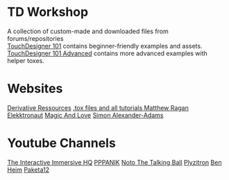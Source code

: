 # TD Workshop
A collection of custom-made and downloaded files from forums/repositories\
[TouchDesigner 101](https://github.com/kratadata/TD-Workshop/tree/main/TouchDesigner%20101) contains beginner-friendly examples and assets.\
[TouchDesigner 101 Advanced](https://github.com/kratadata/TD-Workshop/tree/main/TouchDesigner%20Advanced%20101) contains more advanced examples with helper toxes.

# Websites 
[Derivative Ressources](https://derivative.ca/resources)
[.tox files and all tutorials ](https://alltd.org/)
[Matthew Ragan](https://matthewragan.com/)
[Elekktronaut](https://www.elekktronaut.com/tutorials)
[Magic And Love](http://www.magicandlove.com/blog/)
[Simon Alexander-Adams](https://www.simonaa.media/tutorials-articles)

# Youtube Channels
[The Interactive Immersive HQ](https://www.youtube.com/c/TheInteractiveImmersiveHQ)
[PPPANIK](https://www.youtube.com/channel/UCWBbakpo_cATqJy9Dzf9x4w)
[Noto The Talking Ball](https://www.youtube.com/c/NotoTheTalkingBall/)
[Plyzitron](https://www.youtube.com/channel/UC9_6qBDMk6FtdRhTm7bsMcA/videos)
[Ben Heim](https://www.youtube.com/c/BenHeim)
[Paketa12](https://www.youtube.com/@paketa12)


